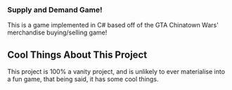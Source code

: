 ### Supply and Demand Game!

This is a game implemented in C# based off of the GTA Chinatown Wars' merchandise buying/selling game!

## Cool Things About This Project

This project is 100% a vanity project, and is unlikely to ever materialise into a fun game, that being said, it has some cool things.

